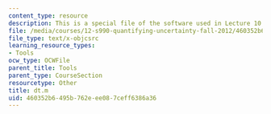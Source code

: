 ```yaml
---
content_type: resource
description: This is a special file of the software used in Lecture 10.
file: /media/courses/12-s990-quantifying-uncertainty-fall-2012/460352b6495b762eee087ceff6386a36_dt.m
file_type: text/x-objcsrc
learning_resource_types:
- Tools
ocw_type: OCWFile
parent_title: Tools
parent_type: CourseSection
resourcetype: Other
title: dt.m
uid: 460352b6-495b-762e-ee08-7ceff6386a36
---
```

